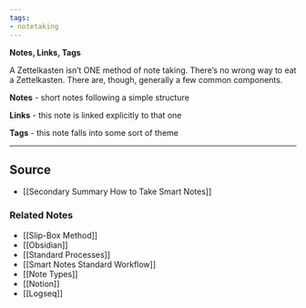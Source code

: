 ```yaml
---
tags:
- notetaking
---
```

**Notes, Links, Tags**

A Zettelkasten isn’t ONE method of note taking. There’s no wrong way to eat a Zettelkasten. There are, though, generally a few common components.

**Notes** - short notes following a simple structure

**Links** - this note is linked explicitly to that one

**Tags** - this note falls into some sort of theme

---

## Source
- [[Secondary Summary How to Take Smart Notes]]

### Related Notes
- [[Slip-Box Method]] 
- [[Obsidian]] 
- [[Standard Processes]] 
- [[Smart Notes Standard Workflow]] 
- [[Note Types]] 
- [[Notion]] 
- [[Logseq]]